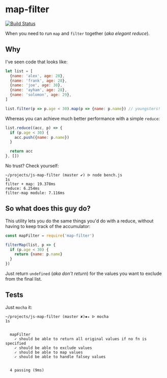 # map-filter

[![Build Status](https://travis-ci.org/odino/js-map-filter.svg?branch=master)](https://travis-ci.org/odino/js-map-filter)

When you need to run `map` and `filter` together (*aka elegant reduce*).

## Why

I've seen code that looks like:

``` js
let list = [
  {name: 'alex', age: 28},
  {name: 'frank', age: 28},
  {name: 'joe', age: 30},
  {name: 'ayham', age: 28},
  {name: 'solomon', age: 29},
]

list.filter(p => p.age < 30).map(p => {name: p.name}) // youngsters!
```

Whereas you can achieve much better performance with a simple
`reduce`:

``` js
list.reduce((acc, p) => {
  if (p.age < 30) {
    acc.push({name: p.name})
  }

  return acc
}, [])
```

No trust? Check yourself:

```
~/projects/js-map-filter (master ✔) ᐅ node bench.js                                                                                                                                                                                1s
filter + map: 19.378ms
reduce: 6.254ms
filter-map module: 7.116ms
```

## So what does this guy do?

This utility lets you do the same things you'd do with a reduce,
without having to keep track of the accumulator:

``` js
const mapFilter = require('map-filter')

filterMap(list, p => {
  if (p.age < 30) {
    return {name: p.name}
  }
})
```

Just return `undefined` (*aka don't return*) for the values you
want to exclude from the final list.

## Tests

Just `mocha` it:

```
~/projects/js-map-filter (master ✘)✹✭ ᐅ mocha                                                                                                                                                                                      1s


  mapFilter
    ✓ should be able to return all original values if no fn is specified
    ✓ should be able to exclude values
    ✓ should be able to map values
    ✓ should be able to handle falsey values


  4 passing (9ms)
```
